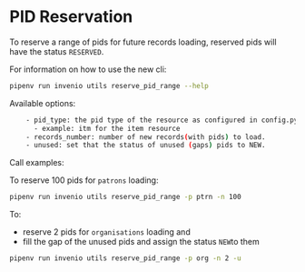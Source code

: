 # PID Reservation

To reserve a range of pids for future records loading,
reserved pids will have the status `RESERVED`.

For information on how to use the new cli:

```bash
pipenv run invenio utils reserve_pid_range --help
```

Available options:

```bash
    - pid_type: the pid type of the resource as configured in config.py,
      - example: itm for the item resource
    - records_number: number of new records(with pids) to load.
    - unused: set that the status of unused (gaps) pids to NEW. 
```

Call examples:

To reserve 100 pids for `patrons` loading:

```bash
pipenv run invenio utils reserve_pid_range -p ptrn -n 100
```

To:

- reserve 2 pids for `organisations` loading and
- fill the gap of the unused pids and assign the status `NEW`to them

```bash
pipenv run invenio utils reserve_pid_range -p org -n 2 -u
```
